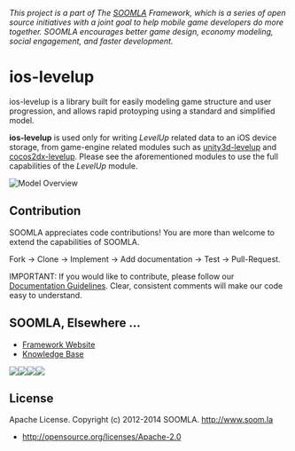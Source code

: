 *This project is a part of The [SOOMLA](http://www.soom.la) Framework, which is a series of open source initiatives with a joint goal to help mobile game developers do more together. SOOMLA encourages better game design, economy modeling, social engagement, and faster development.*

# ios-levelup

<!-- updates when you have any -->
<!-- end updates -->

ios-levelup is a library built for easily modeling game structure and user progression, and allows rapid protoyping using a standard and simplified model.

**ios-levelup** is used only for writing _LevelUp_ related data to an iOS device storage, from game-engine related modules such as [unity3d-levelup](https://github.com/soomla/unity3d-levelup) and [cocos2dx-levelup](https://github.com/soomla/cocos2dx-levelup).
Please see the aforementioned modules to use the full capabilities of the _LevelUp_ module.

![Model Overview](http://know.soom.la/img/tutorial_img/soomla_diagrams/levelup.png)

<!-- Check out our [Wiki] (https://github.com/soomla/android-store/wiki) for more information about the project and how to use it better. -->

Contribution
---
SOOMLA appreciates code contributions! You are more than welcome to extend the capabilities of SOOMLA.

Fork -> Clone -> Implement -> Add documentation -> Test -> Pull-Request.

IMPORTANT: If you would like to contribute, please follow our [Documentation Guidelines](https://github.com/soomla/ios-store/blob/master/documentation.md). Clear, consistent comments will make our code easy to understand.

## SOOMLA, Elsewhere ...

+ [Framework Website](http://www.soom.la/)
+ [Knowledge Base](http://know.soom.la/)


<a href="https://www.facebook.com/pages/The-SOOMLA-Project/389643294427376"><img src="http://know.soom.la/img/tutorial_img/social/Facebook.png"></a><a href="https://twitter.com/Soomla"><img src="http://know.soom.la/img/tutorial_img/social/Twitter.png"></a><a href="https://plus.google.com/+SoomLa/posts"><img src="http://know.soom.la/img/tutorial_img/social/GoogleP.png"></a><a href ="https://www.youtube.com/channel/UCR1-D9GdSRRLD0fiEDkpeyg"><img src="http://know.soom.la/img/tutorial_img/social/Youtube.png"></a>

License
---
Apache License. Copyright (c) 2012-2014 SOOMLA. http://www.soom.la
+ http://opensource.org/licenses/Apache-2.0
